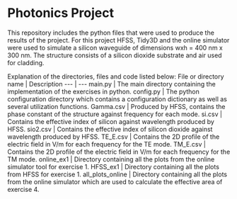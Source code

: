 # Photonics Project

This repository includes the python files that were used to produce the results of the project.
For this project HFSS, Tidy3D and the online simulator were used to simulate a silicon waveguide of dimensions wxh = 400 nm x 300 nm. The structure consists of a silicon dioxide substrate and air used for cladding.

Explanation of the directories, files and code listed below:
File or directory name | Description
--- | ---
main.py | The main directory containing the implementation of the exercises in python.
config.py | The python configuration directory which contains a configuration dictionary as well as several utilization functions.
Gamma.csv | Produced by HFSS, contains the phase constant of the structure against frequency for each mode.
si.csv | Contains the effective index of silicon against wavelength produced by HFSS.
sio2.csv | Contains the effective index of silicon dioxide against wavelength produced by HFSS.
TE_E.csv | Contains the 2D profile of the electric field in V/m for each frequency for the TE mode.
TM_E.csv | Contains the 2D profile of the electric field in V/m for each frequency for the TM mode.
online_ex1 | Directory containing all the plots from the online simulator tool for exercise 1.
HFSS_ex1 | Directory containing all the plots from HFSS for exercise 1.
all_plots_online | Directory containing all the plots from the online simulator which are used to calculate the effective area of exercise 4.

